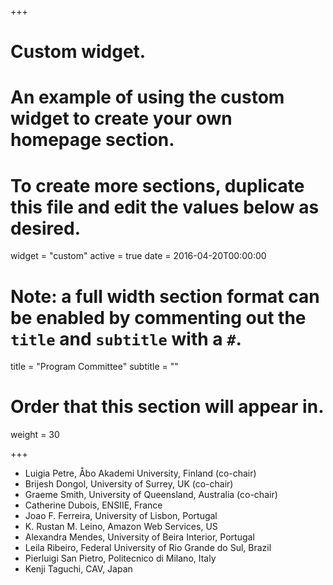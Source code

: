 +++
# Custom widget.
# An example of using the custom widget to create your own homepage section.
# To create more sections, duplicate this file and edit the values below as desired.
widget = "custom"
active = true
date = 2016-04-20T00:00:00

# Note: a full width section format can be enabled by commenting out the `title` and `subtitle` with a `#`.
title = "Program Committee"
subtitle = ""

# Order that this section will appear in.
weight = 30

+++

- Luigia Petre, Åbo Akademi University, Finland (co-chair)
-	Brijesh Dongol, University of Surrey, UK (co-chair)
-	Graeme Smith, University of Queensland, Australia (co-chair)
-	Catherine Dubois, ENSIIE, France
-	Joao F. Ferreira, University of Lisbon, Portugal
-	K. Rustan M. Leino, Amazon Web Services, US
-	Alexandra Mendes, University of Beira Interior, Portugal
-	Leila Ribeiro, Federal University of Rio Grande do Sul, Brazil
-	Pierluigi San Pietro, Politecnico di Milano, Italy
-	Kenji Taguchi, CAV, Japan